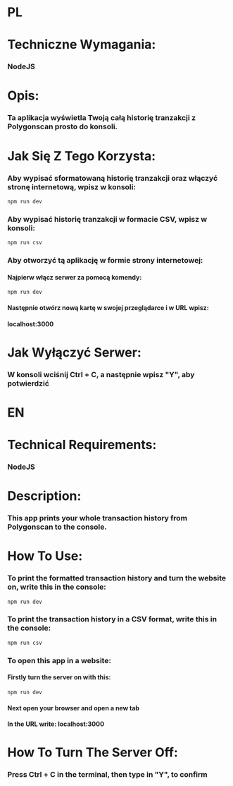 # PL
# Techniczne Wymagania:

### NodeJS

# Opis:

### Ta aplikacja wyświetla Twoją całą historię tranzakcji z Polygonscan prosto do konsoli.

# Jak Się Z Tego Korzysta:

### Aby wypisać sformatowaną historię tranzakcji oraz włączyć stronę internetową, wpisz w konsoli:
```npm run dev```

### Aby wypisać historię tranzakcji w formacie CSV, wpisz w konsoli:
```npm run csv```

### Aby otworzyć tą aplikację w formie strony internetowej:
#### Najpierw włącz serwer za pomocą komendy:
```npm run dev```
#### Następnie otwórz nową kartę w swojej przeglądarce i w URL wpisz:
#### localhost:3000

# Jak Wyłączyć Serwer:

### W konsoli wciśnij Ctrl + C, a następnie wpisz "Y", aby potwierdzić

# EN
# Technical Requirements:

### NodeJS

# Description:

### This app prints your whole transaction history from Polygonscan to the console.

# How To Use:

### To print the formatted transaction history and turn the website on, write this in the console:
```npm run dev```

### To print the transaction history in a CSV format, write this in the console:
```npm run csv```

### To open this app in a website:
#### Firstly turn the server on with this:
```npm run dev```
#### Next open your browser and open a new tab
#### In the URL write: localhost:3000

# How To Turn The Server Off:

### Press Ctrl + C in the terminal, then type in "Y", to confirm